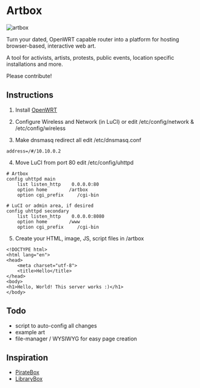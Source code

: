 Artbox
================================

![artbox](https://github.com/danasf/artbox/img/artbox-logo.png)

Turn your dated, OpenWRT capable router into a platform for hosting browser-based, interactive web art. 

A tool for activists, artists, protests, public events, location specific installations and more.

Please contribute!

Instructions
------------

1. Install [OpenWRT](https://openwrt.org/)

2. Configure Wireless and Network 
(in LuCI) or edit /etc/config/network & /etc/config/wireless

3. Make dnsmasq redirect all
edit /etc/dnsmasq.conf
```
address=/#/10.10.0.2
```
4. Move LuCI from port 80 
edit /etc/config/uhttpd
```
# Artbox
config uhttpd main
    list listen_http    0.0.0.0:80
    option home        /artbox
    option cgi_prefix     /cgi-bin

# LuCI or admin area, if desired
config uhttpd secondary
    list listen_http    0.0.0.0:8080
    option home        /www
    option cgi_prefix     /cgi-bin
```
5. Create your HTML, image, JS, script files in /artbox
```
<!DOCTYPE html>
<html lang="en">
<head>
    <meta charset="utf-8">
    <title>Hello</title>
</head>
<body>
<h1>Hello, World! This server works :)</h1>
</body>    
```
Todo
------------
* script to auto-config all changes
* example art
* file-manager / WYSIWYG for easy page creation 


Inspiration
------------

* [PirateBox](http://daviddarts.com/piratebox-diy-openwrt/?id=PirateBox_DIY_OpenWrt#Tutorial_A:_TP-Link_MR3020)
* [LibraryBox](http://jasongriffey.net/librarybox/)
